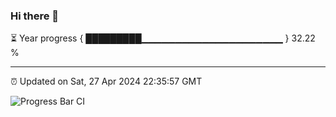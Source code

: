 ### Hi there 👋

⏳ Year progress { █████████▁▁▁▁▁▁▁▁▁▁▁▁▁▁▁▁▁▁▁▁▁ } 32.22 %

---

⏰ Updated on Sat, 27 Apr 2024 22:35:57 GMT

![Progress Bar CI](https://github.com/IshwaranRudhara/GIT-ACTION/workflows/Progress%20Bar%20CI/badge.svg)
